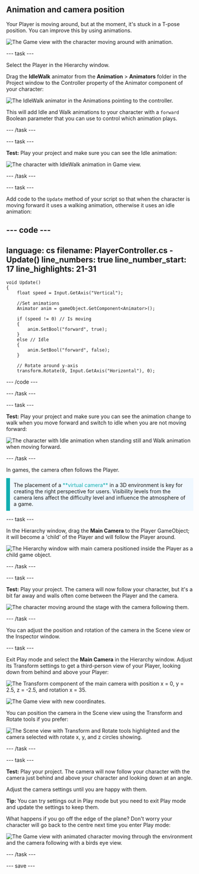 ## Animation and camera position

Your Player is moving around, but at the moment, it's stuck in a T-pose position. You can improve this by using animations.

![The Game view with the character moving around with animation.](images/animated-char.gif)

--- task ---

Select the Player in the Hierarchy window.

Drag the **IdleWalk** animator from the **Animation** > **Animators** folder in the Project window to the Controller property of the Animator component of your character:

![The IdleWalk animator in the Animations pointing to the controller.](images/move_idlewalk.png)

This will add Idle and Walk animations to your character with a `forward` Boolean parameter that you can use to control which animation plays.

--- /task ---

--- task ---

**Test:** Play your project and make sure you can see the Idle animation:

![The character with IdleWalk animation in Game view.](images/idlewalk-animation.gif)

--- /task ---

--- task ---

Add code to the `Update` method of your script so that when the character is moving forward it uses a walking animation, otherwise it uses an idle animation:

--- code ---
---
language: cs filename: PlayerController.cs - Update() line_numbers: true line_number_start: 17
line_highlights: 21-31
---

    void Update()
    {
        float speed = Input.GetAxis("Vertical");
    
        //Set animations
        Animator anim = gameObject.GetComponent<Animator>();
    
        if (speed != 0) // Is moving
        {
            anim.SetBool("forward", true);
        }
        else // Idle
        {
            anim.SetBool("forward", false);
        }
    
        // Rotate around y-axis
        transform.Rotate(0, Input.GetAxis("Horizontal"), 0);
--- /code ---

--- /task ---

--- task ---

**Test:** Play your project and make sure you can see the animation change to walk when you move forward and switch to idle when you are not moving forward:

![The character with Idle animation when standing still and Walk animation when moving forward.](images/idle-and-walk-animation.gif)

--- /task ---

In games, the camera often follows the Player.

<p style="border-left: solid; border-width:10px; border-color: #0faeb0; background-color: aliceblue; padding: 10px;">
The placement of a <span style="color: #0faeb0">**virtual camera**</span> in a 3D environment is key for creating the right perspective for users. Visibility levels from the camera lens affect the difficulty level and influence the atmosphere of a game. 
</p>

--- task ---

In the Hierarchy window, drag the **Main Camera** to the Player GameObject; it will become a 'child' of the Player and will follow the Player around.

![The Hierarchy window with main camera positioned inside the Player as a child game object.](images/child-camera.png)

--- /task ---

--- task ---

**Test:** Play your project. The camera will now follow your character, but it's a bit far away and walls often come between the Player and the camera.

![The character moving around the stage with the camera following them.](images/camera-follow-player.gif)

--- /task ---

You can adjust the position and rotation of the camera in the Scene view or the Inspector window.

--- task ---

Exit Play mode and select the **Main Camera** in the Hierarchy window. Adjust its Transform settings to get a third-person view of your Player, looking down from behind and above your Player:

![The Transform component of the main camera with position x = 0, y = 2.5, z = -2.5, and rotation x = 35.](images/birdseye-transform.png)

![The Game view with new coordinates.](images/birdseye-game.png)

You can position the camera in the Scene view using the Transform and Rotate tools if you prefer:

![The Scene view with Transform and Rotate tools highlighted and the camera selected with rotate x, y, and z circles showing.](images/transform-rotate-scene.png)

--- /task ---

--- task ---

**Test:** Play your project. The camera will now follow your character with the camera just behind and above your character and looking down at an angle.

Adjust the camera settings until you are happy with them.

**Tip:** You can try settings out in Play mode but you need to exit Play mode and update the settings to keep them.

What happens if you go off the edge of the plane? Don't worry your character will go back to the centre next time you enter Play mode:

![The Game view with animated character moving through the environment and the camera following with a birds eye view.](images/birdseye-walkthrough.gif)

--- /task ---

--- save ---
